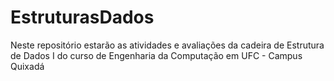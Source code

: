 # EstruturasDados

Neste repositório estarão as atividades e avaliações da cadeira de Estrutura de Dados I do curso de Engenharia da Computação em UFC - Campus Quixadá
